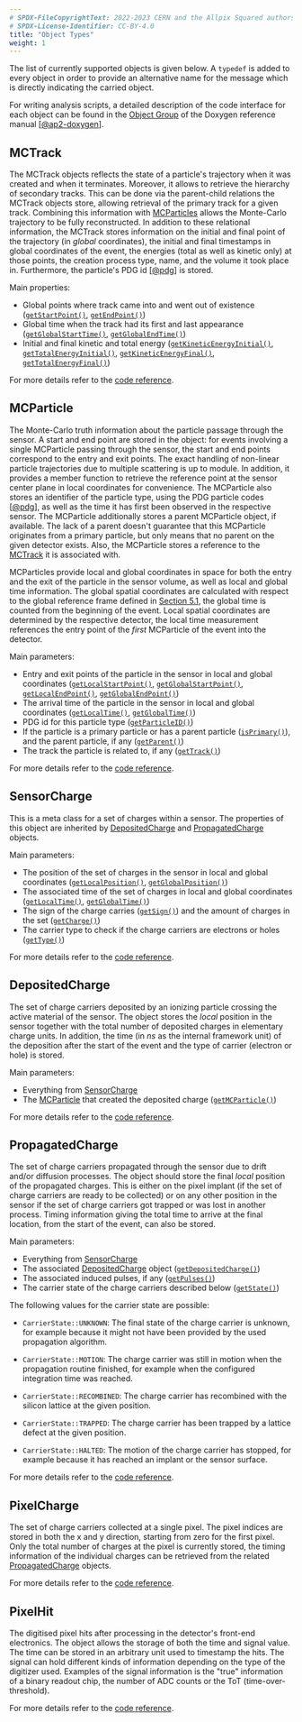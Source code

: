 ```yaml
---
# SPDX-FileCopyrightText: 2022-2023 CERN and the Allpix Squared authors
# SPDX-License-Identifier: CC-BY-4.0
title: "Object Types"
weight: 1
---
```


The list of currently supported objects is given below. A `typedef` is added to every object in order to provide an
alternative name for the message which is directly indicating the carried object.

For writing analysis scripts, a detailed description of the code interface for each object can be found in the
[Object Group](https://allpix-squared.docs.cern.ch/reference/group__Objects.html) of the Doxygen reference manual
\[[@ap2-doxygen]\].

## MCTrack

The MCTrack objects reflects the state of a particle's trajectory when it was created and when it terminates. Moreover, it
allows to retrieve the hierarchy of secondary tracks. This can be done via the parent-child relations the MCTrack objects
store, allowing retrieval of the primary track for a given track. Combining this information with [MCParticles](#mcparticle)
allows the Monte-Carlo trajectory to be fully reconstructed. In addition to these relational information, the MCTrack stores
information on the initial and final point of the trajectory (in *global* coordinates), the initial and final timestamps in
global coordinates of the event, the energies (total as well as kinetic only) at those points, the creation process type,
name, and the volume it took place in. Furthermore, the particle's PDG id \[[@pdg]\] is stored.

Main properties:
- Global points where track came into and went out of existence
  ([`getStartPoint()`](https://allpix-squared.docs.cern.ch/reference/classallpix_1_1MCTrack.html#a1bddb8af8c3f64067bf8767c5a435117),
   [`getEndPoint()`](https://allpix-squared.docs.cern.ch/reference/classallpix_1_1MCTrack.html#a1ae55b27c872c7adfa6fd890f2f83195))
- Global time when the track had its first and last appearance
  ([`getGlobalStartTime()`](https://allpix-squared.docs.cern.ch/reference/classallpix_1_1MCTrack.html#a913166027c8a2dec9ffba22361b289f1),
   [`getGlobalEndTime()`](https://allpix-squared.docs.cern.ch/reference/classallpix_1_1MCTrack.html#a01377a4a6f447bc85b92e306da5989c3))
- Initial and final kinetic and total energy
  ([`getKineticEnergyInitial()`](https://allpix-squared.docs.cern.ch/reference/classallpix_1_1MCTrack.html#a9998511439c665d777d65779f9f9dcdf),
   [`getTotalEnergyInitial()`](https://allpix-squared.docs.cern.ch/reference/classallpix_1_1MCTrack.html#a25c481bd56d0c2ab8ba15c4292c8ecc7),
   [`getKineticEnergyFinal()`](https://allpix-squared.docs.cern.ch/reference/classallpix_1_1MCTrack.html#a40419d59795984f813e0611205af6740),
   [`getTotalEnergyFinal()`](https://allpix-squared.docs.cern.ch/reference/classallpix_1_1MCTrack.html#adfb09b0a238968fb728a3668d67f739e))

For more details refer to the [code reference](https://allpix-squared.docs.cern.ch/reference/classallpix_1_1MCTrack.html).

## MCParticle

The Monte-Carlo truth information about the particle passage through the sensor. A start and end point are stored in the
object: for events involving a single MCParticle passing through the sensor, the start and end points correspond to the entry
and exit points. The exact handling of non-linear particle trajectories due to multiple scattering is up to module. In
addition, it provides a member function to retrieve the reference point at the sensor center plane in local coordinates for
convenience. The MCParticle also stores an identifier of the particle type, using the PDG particle codes \[[@pdg]\], as well
as the time it has first been observed in the respective sensor. The MCParticle additionally stores a parent MCParticle
object, if available. The lack of a parent doesn't guarantee that this MCParticle originates from a primary particle, but
only means that no parent on the given detector exists. Also, the MCParticle stores a reference to the [MCTrack](#mctrack) it
is associated with.

MCParticles provide local and global coordinates in space for both the entry and the exit of the particle in the sensor
volume, as well as local and global time information. The global spatial coordinates are calculated with respect to the
global reference frame defined in [Section 5.1](../05_geometry_detectors/01_geometry.md#coordinate-systems), the global time
is counted from the beginning of the event. Local spatial coordinates are determined by the respective detector, the local
time measurement references the entry point of the *first* MCParticle of the event into the detector.

Main parameters:
- Entry and exit points of the particle in the sensor in local and global coordinates
  ([`getLocalStartPoint()`](https://allpix-squared.docs.cern.ch/reference/classallpix_1_1MCParticle.html#a3ab0b177b8b64535057d98bd3238cae3),
   [`getGlobalStartPoint()`](https://allpix-squared.docs.cern.ch/reference/classallpix_1_1MCParticle.html#a2f6a661fe23e0fcc102af99fe044db5a),
   [`getLocalEndPoint()`](https://allpix-squared.docs.cern.ch/reference/classallpix_1_1MCParticle.html#a7bf3fe84684c26be72cdf2442b986fe8),
   [`getGlobalEndPoint()`](https://allpix-squared.docs.cern.ch/reference/classallpix_1_1MCParticle.html#a1529985658a12ea1c26bed764dec001d))
- The arrival time of the particle in the sensor in local and global coordinates
  ([`getLocalTime()`](https://allpix-squared.docs.cern.ch/reference/classallpix_1_1MCParticle.html#a354c07df3e02198e7b2a6d856765d2c5),
   [`getGlobalTime()`](https://allpix-squared.docs.cern.ch/reference/classallpix_1_1MCParticle.html#ac50facfceaf33ebdc7199085ec3549f7))
- PDG id for this particle type
  ([`getParticleID()`](https://allpix-squared.docs.cern.ch/reference/classallpix_1_1MCParticle.html#a940f894b9773e58eed588acd85712bd4))
- If the particle is a primary particle or has a parent particle
  ([`isPrimary()`](https://allpix-squared.docs.cern.ch/reference/classallpix_1_1MCParticle.html#a7cc9e9f4ace629928a34c5e3f72d5efa)),
  and the parent particle, if any
  ([`getParent()`](https://allpix-squared.docs.cern.ch/reference/classallpix_1_1MCParticle.html#a8985cb34f41e91cf6f193ac72b9f0ed3))
- The track the particle is related to, if any
  ([`getTrack()`](https://allpix-squared.docs.cern.ch/reference/classallpix_1_1MCParticle.html#a997b124cb9020557ffb8bf18620eb970))

For more details refer to the [code reference](https://allpix-squared.docs.cern.ch/reference/classallpix_1_1MCParticle.html).

## SensorCharge

This is a meta class for a set of charges within a sensor. The properties of this object are inherited by
[DepositedCharge](#depositedcharge) and [PropagatedCharge](#propagatedcharge) objects.

Main parameters:
- The position of the set of charges in the sensor in local and global coordinates
  ([`getLocalPosition()`](https://allpix-squared.docs.cern.ch/reference/classallpix_1_1MCParticle.html#a3ab0b177b8b64535057d98bd3238cae3),
   [`getGlobalPosition()`](https://allpix-squared.docs.cern.ch/reference/classallpix_1_1SensorCharge.html#adcf461c7b657982725c8abad6ff74ac4))
- The associated time of the set of charges in local and global coordinates
  ([`getLocalTime()`](https://allpix-squared.docs.cern.ch/reference/classallpix_1_1SensorCharge.html#a365ea8e1f752290ffba385a5fdd0d52d),
   [`getGlobalTime()`](https://allpix-squared.docs.cern.ch/reference/classallpix_1_1SensorCharge.html#ad42d8e19a3e01bf9204d002ec9370018))
- The sign of the charge carries
  ([`getSign()`](https://allpix-squared.docs.cern.ch/reference/classallpix_1_1SensorCharge.html#a70e90b3397690567c5e5e98b441108d6))
  and the amount of charges in the set
  ([`getCharge()`](https://allpix-squared.docs.cern.ch/reference/classallpix_1_1SensorCharge.html#adab95a4c287dc8b3ae106e07a22214f6))
- The carrier type to check if the charge carriers are electrons or holes
  ([`getType()`](https://allpix-squared.docs.cern.ch/reference/classallpix_1_1SensorCharge.html#a903e762bc987c43fe1e8128f400e4ea3))

For more details refer to the [code reference](https://allpix-squared.docs.cern.ch/reference/classallpix_1_1SensorCharge.html).

## DepositedCharge

The set of charge carriers deposited by an ionizing particle crossing the active material of the sensor. The object stores
the *local* position in the sensor together with the total number of deposited charges in elementary charge units. In
addition, the time (in *ns* as the internal framework unit) of the deposition after the start of the event and the type of
carrier (electron or hole) is stored.

Main parameters:
- Everything from [SensorCharge](#sensorcharge)
- The [MCParticle](#mcparticle) that created the deposited charge
  ([`getMCParticle()`](https://allpix-squared.docs.cern.ch/reference/classallpix_1_1DepositedCharge.html#a371c2f081846e00b6ea5aaaba049dbb7))

For more details refer to the [code reference](https://allpix-squared.docs.cern.ch/reference/classallpix_1_1DepositedCharge.html).

## PropagatedCharge

The set of charge carriers propagated through the sensor due to drift and/or diffusion processes. The object should store the
final *local* position of the propagated charges. This is either on the pixel implant (if the set of charge carriers are
ready to be collected) or on any other position in the sensor if the set of charge carriers got trapped or was lost in
another process. Timing information giving the total time to arrive at the final location, from the start of the event, can
also be stored.

Main parameters:
- Everything from [SensorCharge](#sensorcharge)
- The associated [DepositedCharge](#depositedcharge) object
  ([`getDepositedCharge()`](https://allpix-squared.docs.cern.ch/reference/classallpix_1_1PropagatedCharge.html#a2faa699e53a1809e645d0556ce924345))
- The associated induced pulses, if any
  ([`getPulses()`](https://allpix-squared.docs.cern.ch/reference/classallpix_1_1PropagatedCharge.html#a6dfb809cfda7bab0893292c4861e85d3))
- The carrier state of the charge carriers described below
  ([`getState()`](https://allpix-squared.docs.cern.ch/reference/classallpix_1_1PropagatedCharge.html#ac14ea433405562d18a6113948707552f))

The following values for the carrier state are possible:

- `CarrierState::UNKNOWN`:
  The final state of the charge carrier is unknown, for example because it might not have been provided by the used
  propagation algorithm.

- `CarrierState::MOTION`:
  The charge carrier was still in motion when the propagation routine finished, for example when the configured integration
  time was reached.

- `CarrierState::RECOMBINED`:
  The charge carrier has recombined with the silicon lattice at the given position.

- `CarrierState::TRAPPED`:
  The charge carrier has been trapped by a lattice defect at the given position.

- `CarrierState::HALTED`:
  The motion of the charge carrier has stopped, for example because it has reached an implant or the sensor surface.

For more details refer to the [code reference](https://allpix-squared.docs.cern.ch/reference/classallpix_1_1PropagatedCharge.html).

## PixelCharge

The set of charge carriers collected at a single pixel. The pixel indices are stored in both the x and y direction, starting
from zero for the first pixel. Only the total number of charges at the pixel is currently stored, the timing information of
the individual charges can be retrieved from the related [PropagatedCharge](#propagatedcharge) objects.

For more details refer to the [code reference](https://allpix-squared.docs.cern.ch/reference/classallpix_1_1PixelCharge.html).

## PixelHit

The digitised pixel hits after processing in the detector's front-end electronics. The object allows the storage of both the
time and signal value. The time can be stored in an arbitrary unit used to timestamp the hits. The signal can hold different
kinds of information depending on the type of the digitizer used. Examples of the signal information is the "true"
information of a binary readout chip, the number of ADC counts or the ToT (time-over-threshold).

For more details refer to the [code reference](https://allpix-squared.docs.cern.ch/reference/classallpix_1_1PixelHit.html).


[@pdg]: http://hepdata.cedar.ac.uk/lbl/2016/reviews/rpp2016-rev-monte-carlo-numbering.pdf
[@ap2-doxygen]: https://allpix-squared.docs.cern.ch/reference/
